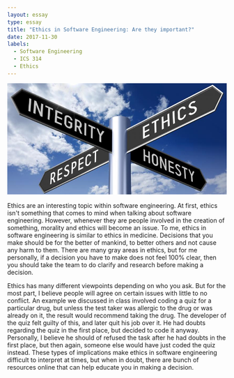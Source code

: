 ```yaml
---
layout: essay
type: essay
title: "Ethics in Software Engineering: Are they important?"
date: 2017-11-30
labels:
  - Software Engineering
  - ICS 314
  - Ethics
---
```


<img class="ui medium centered image" src="../images/ethics.jpg">

Ethics are an interesting topic within software engineering. At first, ethics isn't something that comes to mind when talking about software engineering. However, whenever they are people involved in the creation of something, morality and ethics will become an issue. To me, ethics in software engineering is similar to ethics in medicine. Decisions that you make should be for the better of mankind, to better others and not cause any harm to them. There are many gray areas in ethics, but for me personally, if a decision you have to make does not feel 100% clear, then you should take the team to do clarify and research before making a decision.

Ethics has many different viewpoints depending on who you ask. But for the most part, I believe people will agree on certain issues with little to no conflict. An example we discussed in class involved coding a quiz for a particular drug, but unless the test taker was allergic to the drug or was already on it, the result would recommend taking the drug. The developer of the quiz felt guilty of this, and later quit his job over it. He had doubts regarding the quiz in the first place, but decided to code it anyway. Personally, I believe he should of refused the task after he had doubts in the first place, but then again, someone else would have just coded the quiz instead. These types of implications make ethics in software engineering difficult to interpret at times, but when in doubt, there are bunch of resources online that can help educate you in making a decision.
 
